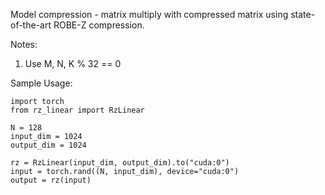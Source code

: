 Model compression - matrix multiply with compressed matrix using state-of-the-art ROBE-Z compression.

Notes:

1. Use M, N, K % 32 == 0

Sample Usage:

```
import torch
from rz_linear import RzLinear

N = 128
input_dim = 1024
output_dim = 1024

rz = RzLinear(input_dim, output_dim).to("cuda:0")
input = torch.rand((N, input_dim), device="cuda:0")
output = rz(input)
```
